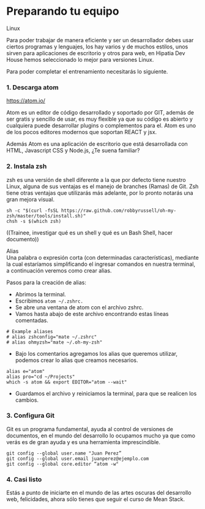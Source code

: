 # Preparando tu equipo   
Linux

Para poder trabajar de manera eficiente y ser un desarrollador debes usar ciertos programas y lenguajes, los hay varios y de muchos estilos, unos sirven para aplicaciones de escritorio y otros para web, en Hipatia Dev House hemos seleccionado lo mejor para versiones Linux.

Para poder completar el entrenamiento necesitarás lo siguiente.

### 1. Descarga atom

https://atom.io/

Atom es un editor de código desarrollado y soportado por GIT, además de ser gratis y sencillo de usar, es muy flexible ya que su código es abierto y cualquiera puede desarrollar plugins o complementos para el. Atom es uno de los pocos editores modernos que soportan REACT y jsx.

Además Atom es una aplicación de escritorio que está desarrollada con HTML, Javascript CSS y Node.js, ¿Te suena familiar?

### 2. Instala zsh

zsh es una versión de shell diferente a la que por defecto tiene nuestro Linux, alguna de sus ventajas es el manejo de branches (Ramas) de Git. Zsh tiene otras ventajas que utilizarás más adelante, por lo pronto notarás una gran mejora visual.

```
sh -c "$(curl -fsSL https://raw.github.com/robbyrussell/oh-my-zsh/master/tools/install.sh)"
chsh -s $(which zsh)
```
((Trainee, investigar qué es un shell y qué es un Bash Shell, hacer documento))

Alias   
Una palabra o expresión corta (con determinadas características), mediante la cual estaríamos simplificando el ingresar comandos en nuestra terminal, a continuación veremos como crear alias.

Pasos para la creación de alias:

- Abrimos la terminal.
- Escribimos ```atom ~/.zshrc.```
- Se abre una ventana de atom con el archivo zshrc.
- Vamos hasta abajo de este archivo encontrando estas líneas comentadas.
```
# Example aliases
# alias zshconfig="mate ~/.zshrc"
# alias ohmyzsh="mate ~/.oh-my-zsh"
```

- Bajo los comentarios agregamos los alias que queremos utilizar, podemos crear lo alias que creamos necesarios.

```
alias e="atom"
alias pro="cd ~/Projects"
which -s atom && export EDITOR="atom --wait"
```
- Guardamos el archivo y reiniciamos la terminal, para que se realicen los cambios.


### 3. Configura Git

Git es un programa fundamental, ayuda al control de versiones de documentos, en el mundo del desarrollo lo ocupamos mucho ya que como verás es de gran ayuda y es una herramienta imprescindible.

```
git config --global user.name "Juan Perez”
git config --global user.email juanperez@ejemplo.com
git config --global core.editor “atom -w"
```

### 4. Casi listo

Estás a punto de iniciarte en el mundo de las artes oscuras del desarrollo web, felicidades, ahora sólo tienes que seguir el curso de Mean Stack.
